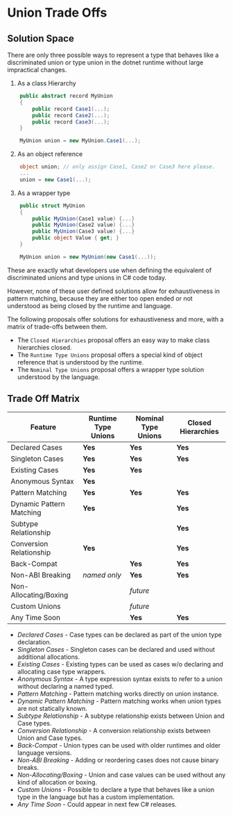 # Union Trade Offs

## Solution Space

There are only three possible ways to represent a type that behaves like a discriminated union or type union in the dotnet runtime without large impractical changes.

1) As a class Hierarchy
```csharp
    public abstract record MyUnion
    {
        public record Case1(...);
        public record Case2(...);
        public record Case3(...);
    }

    MyUnion union = new MyUnion.Case1(...);
```

2) As an object reference
```csharp
    object union; // only assign Case1, Case2 or Case3 here please.
    ...
    union = new Case1(...);
```

3) As a wrapper type
```csharp
    public struct MyUnion
    {
        public MyUnion(Case1 value) {...}
        public MyUnion(Case2 value) {...}
        public MyUnion(Case3 value) {...}
        public object Value { get; }
    }

    MyUnion union = new MyUnion(new Case1(...));
```

These are exactly what developers use when defining the equivalent of discriminated unions and type unions in C# code today.

However, none of these user defined solutions allow for exhaustiveness in pattern matching, because they are either too open ended or not understood as being closed by the runtime and language.

The following proposals offer solutions for exhaustiveness and more, with a matrix of trade-offs between them.

- The `Closed Hierarchies` proposal offers an easy way to make class hierarchies closed.
- The `Runtime Type Unions` proposal offers a special kind of object reference that is understood by the runtime.
- The `Nominal Type Unions` proposal offers a wrapper type solution understood by the language.

## Trade Off Matrix

| Feature                               |  Runtime Type Unions | Nominal Type Unions | Closed Hierarchies |
|---------------------------------------|----------------------|---------------------|--------------------|
| Declared Cases                        | **Yes**              | **Yes**             | **Yes**            |
| Singleton Cases                       | **Yes**              | **Yes**      	     | **Yes**            |
| Existing Cases                       	| **Yes**              | **Yes**             |                    |
| Anonymous Syntax                      | **Yes**              |                     |                    |
| Pattern Matching                      | **Yes**              | **Yes**             | **Yes**            |
| Dynamic Pattern Matching              | **Yes**		       |                     | **Yes**            |
| Subtype Relationship                  |                      |                     | **Yes**            |
| Conversion Relationship               | **Yes**              |                     | **Yes**            |
| Back-Compat       			        |                      | **Yes**		     | **Yes**            |
| Non-ABI Breaking                      | *named only*         | **Yes**             | **Yes**            |
| Non-Allocating/Boxing			        |                      | *future*            |                    |
| Custom Unions 	                    |                      | *future*            |                    |
| Any Time Soon                         |	                   | **Yes**             | **Yes**            |

- *Declared Cases* - Case types can be declared as part of the union type declaration.
- *Singleton Cases* - Singleton cases can be declared and used without additional allocations.
- *Existing Cases* - Existing types can be used as cases w/o declaring and allocating case type wrappers.
- *Anonymous Syntax* - A type expression syntax exists to refer to a union without declaring a named typed.
- *Pattern Matching* - Pattern matching works directly on union instance.
- *Dynamic Pattern Matching* - Pattern matching works when union types are not statically known.
- *Subtype Relationship* - A subtype relationship exists between Union and Case types.
- *Conversion Relationship* - A conversion relationship exists between Union and Case types. 
- *Back-Compat* - Union types can be used with older runtimes and older language versions.
- *Non-ABI Breaking* - Adding or reordering cases does not cause binary breaks.
- *Non-Allocating/Boxing* - Union and case values can be used without any kind of allocation or boxing.
- *Custom Unions* - Possible to declare a type that behaves like a union type in the language but has a custom implementation.
- *Any Time Soon* - Could appear in next few C# releases.



